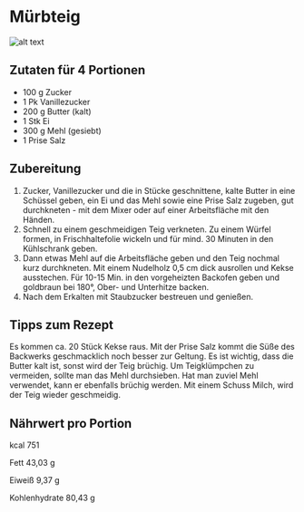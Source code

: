 # Mürbteig

![alt text](../img/Mürbteig.png)

## Zutaten für 4 Portionen
- 100	g	Zucker
- 1	Pk Vanillezucker
- 200	g	Butter (kalt)
- 1	Stk	Ei
- 300	g	Mehl (gesiebt)
- 1	Prise	Salz


## Zubereitung
  1. Zucker, Vanillezucker und die in Stücke geschnittene, kalte Butter in eine Schüssel geben, ein Ei und das Mehl sowie eine Prise Salz zugeben, gut durchkneten - mit dem Mixer oder auf einer Arbeitsfläche mit den Händen.
  2. Schnell zu einem geschmeidigen Teig verkneten. Zu einem Würfel formen, in Frischhaltefolie wickeln und für mind. 30 Minuten in den Kühlschrank geben.
  3. Dann etwas Mehl auf die Arbeitsfläche geben und den Teig nochmal kurz durchkneten. Mit einem Nudelholz 0,5 cm dick ausrollen und Kekse ausstechen. Für 10-15 Min. in den vorgeheizten Backofen geben und goldbraun bei 180°, Ober- und Unterhitze backen.
  4. Nach dem Erkalten mit Staubzucker bestreuen und genießen.

## Tipps zum Rezept
Es kommen ca. 20 Stück Kekse raus.
Mit der Prise Salz kommt die Süße des Backwerks geschmacklich noch besser zur Geltung.
Es ist wichtig, dass die Butter kalt ist, sonst wird der Teig brüchig.
Um Teigklümpchen zu vermeiden, sollte man das Mehl durchsieben. Hat man zuviel Mehl verwendet, kann er ebenfalls brüchig werden. Mit einem Schuss Milch, wird der Teig wieder geschmeidig.
 
## Nährwert pro Portion
kcal 751
 
Fett 43,03 g
 
Eiweiß 9,37 g
 
Kohlenhydrate 80,43 g


